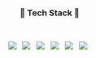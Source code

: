<h3 align="center"><b>🍉 Tech Stack 🍉</b></h3>
</br>
<p align="center">
<img src="https://img.shields.io/badge/Java-007396?style=flat-square&logo=Java&logoColor=white"/></a> &nbsp 
<img src="https://img.shields.io/badge/SpringBoot-6DB33F?style=flat-square&logo=SpringBoot&logoColor=white"/></a> &nbsp 
<img src="https://img.shields.io/badge/JavaScript-F7DF1E?style=flat-square&logo=JavaScript&logoColor=white"/></a> &nbsp
<img src="https://img.shields.io/badge/JQuery-0769AD?style=flat-square&logo=JQuery&logoColor=white"/></a> &nbsp
<img src="https://img.shields.io/badge/MySQL-4479A1?style=flat-square&logo=MySQL&logoColor=white"/></a> &nbsp 
<img src="https://img.shields.io/badge/Oracle-F80000?style=flat-square&logo=Oracle&logoColor=white"/></a> &nbsp 
